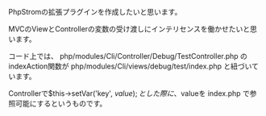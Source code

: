 PhpStromの拡張プラグインを作成したいと思います。

MVCのViewとControllerの変数の受け渡しにインテリセンスを働かせたいと思います。

コード上では、
php/modules/Cli/Controller/Debug/TestController.php の indexAction関数が php/modules/Cli/views/debug/test/index.php と紐づいています。

Controllerで$this->setVar('key', $value); とした際に、$valueを index.php で参照可能にするというものです。
